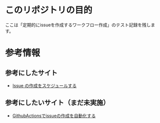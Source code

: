 # このリポジトリの目的
ここは「定期的にissueを作成するワークフロー作成」のテスト記録を残します。

# 参考情報
## 参考にしたサイト
- [Issue の作成をスケジュールする](https://docs.github.com/ja/actions/managing-issues-and-pull-requests/scheduling-issue-creation)

## 参考にしたいサイト（まだ未実施）
- [GithubActionsでissueの作成を自動化する](https://zenn.dev/kanoe/articles/10c3e783671ae5)